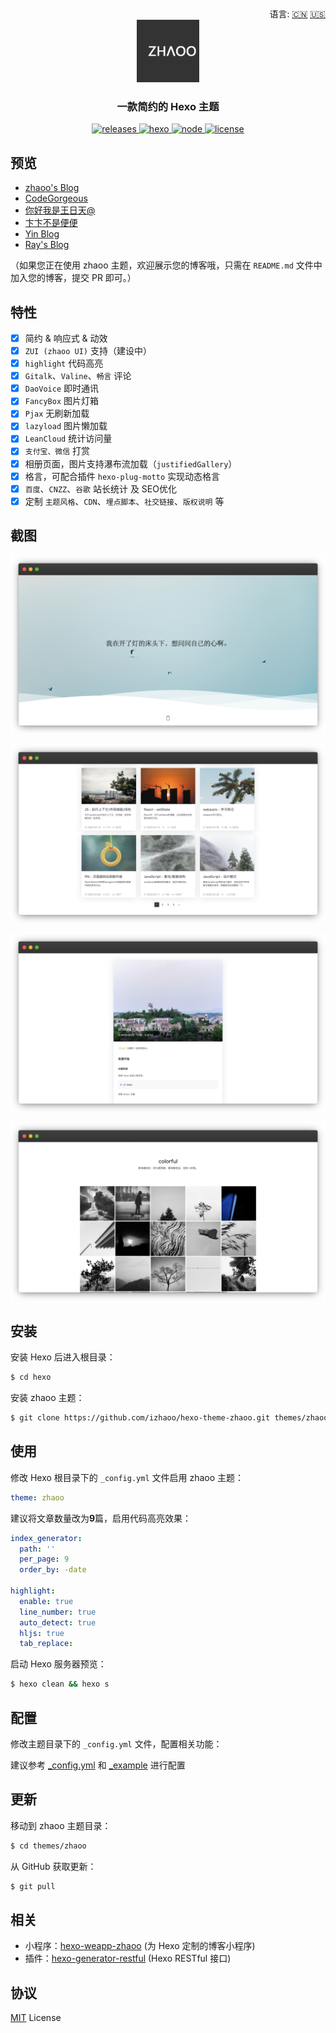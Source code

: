 <div align="right">
  语言:
  <a title="简体中文" href="https://github.com/izhaoo/hexo-theme-zhaoo/blob/master/README.md">🇨🇳</a>
  <a title="English" href="https://github.com/izhaoo/hexo-theme-zhaoo/blob/master/README_EN.md">🇺🇸</a>
</div>

<div align="center">
  <a href="https://github.com/izhaoo/hexo-theme-zhaoo/" target="_blank" rel="noopener noreferrer">
    <img src="./source/images/icons/zhaoo-logo.png" alt="zhaoo logo" width="100">
  </a>
</div>

<h3 align="center">一款简约的 Hexo 主题</h3>  

<div align="center">
  <a href="https://github.com/izhaoo/hexo-theme-zhaoo/releases" target="_blank" rel="noopener noreferrer">
    <img alt="releases" src="https://img.shields.io/badge/releases-v1.4.0-blue.svg?style=flat-square&longCache=true">
  </a>
  <a href="https://hexo.io" target="_blank" rel="noopener noreferrer">
    <img alt="hexo" src="https://img.shields.io/badge/hexo-%3E=4.0.0-blue.svg?style=flat-square&logo=hexo&longCache=true">
  </a>
  <a href="https://nodejs.org" target="_blank" rel="noopener noreferrer">
    <img alt="node" src="https://img.shields.io/badge/node-%3E=10.9.0-green.svg?style=flat-square&logo=Node.js&longCache=true">
  </a>
  <a href="(https://github.com/izhaoo/hexo-theme-zhaoo/blob/master/LICENSE" target="_blank" rel="noopener noreferrer">
    <img alt="license" src="https://img.shields.io/badge/license-MIT-green.svg?style=flat-square&longCache=true">
  </a>
</div>

## 预览

- [zhaoo's Blog](https://www.izhaoo.com)
- [CodeGorgeous](https://codegorgeous.github.io/)
- [你好我是王日天@](http://www.rt95.ink/)
- [卞卞不是便便](https://www.bianxr.com/)
- [Yin Blog](http://xuzhimo.top/)
- [Ray's Blog](http://my-blog-webside.herokuapp.com/)


（如果您正在使用 zhaoo 主题，欢迎展示您的博客哦，只需在 `README.md` 文件中加入您的博客，提交 PR 即可。）

## 特性

- [x] 简约 & 响应式 & 动效
- [x] `ZUI (zhaoo UI)` 支持（建设中）
- [x] `highlight` 代码高亮
- [x] `Gitalk`、`Valine`、`畅言` 评论
- [x] `DaoVoice` 即时通讯 
- [x] `FancyBox` 图片灯箱
- [x] `Pjax` 无刷新加载
- [x] `lazyload` 图片懒加载
- [x] `LeanCloud` 统计访问量
- [x] `支付宝、微信` 打赏
- [x] 相册页面，图片支持瀑布流加载（`justifiedGallery`）
- [x] 格言，可配合插件 `hexo-plug-motto` 实现动态格言
- [x] `百度`、`CNZZ`、`谷歌` 站长统计 及 SEO优化
- [x] 定制 `主题风格`、`CDN`、`埋点脚本`、`社交链接`、`版权说明` 等

## 截图

![预览](./screenshots/preview.png)

![首页](./screenshots/index.png)

![文章](./screenshots/article.png)

![相册](./screenshots/galleries.png)

## 安装

安装 Hexo 后进入根目录：

```bash
$ cd hexo
```

安装 zhaoo 主题：

```bash
$ git clone https://github.com/izhaoo/hexo-theme-zhaoo.git themes/zhaoo
```

## 使用

修改 Hexo 根目录下的 `_config.yml` 文件启用 zhaoo 主题：

```yml
theme: zhaoo
```

建议将文章数量改为**9**篇，启用代码高亮效果：

```yml
index_generator:
  path: ''
  per_page: 9
  order_by: -date

highlight:
  enable: true
  line_number: true
  auto_detect: true
  hljs: true
  tab_replace:
```

启动 Hexo 服务器预览：

```bash
$ hexo clean && hexo s
```

## 配置

修改主题目录下的 `_config.yml` 文件，配置相关功能：

建议参考 [_config.yml](https://github.com/izhaoo/hexo-theme-zhaoo/blob/master/_config.yml) 和 [_example](https://github.com/izhaoo/hexo-theme-zhaoo/tree/master/_example) 进行配置

## 更新

移动到 zhaoo 主题目录：

```bash
$ cd themes/zhaoo
```

从 GitHub 获取更新：

```bash
$ git pull
```

## 相关

* 小程序：[hexo-weapp-zhaoo](https://github.com/izhaoo/hexo-weapp-zhaoo) (为 Hexo 定制的博客小程序)
* 插件：[hexo-generator-restful](https://github.com/izhaoo/hexo-generator-restful) (Hexo RESTful 接口)

## 协议

[MIT](https://github.com/izhaoo/hexo-theme-zhaoo/blob/master/LICENSE) License
